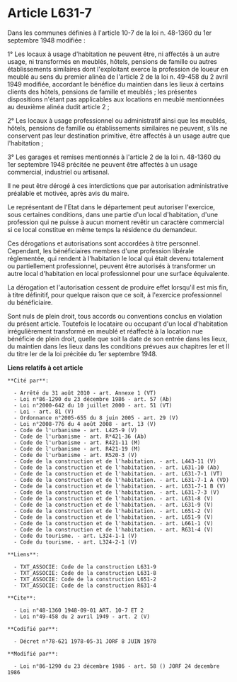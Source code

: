 # Article L631-7

Dans les communes définies à l'article 10-7 de la loi n. 48-1360 du 1er septembre 1948 modifiée :

1° Les locaux à usage d'habitation ne peuvent être, ni affectés à un autre usage, ni transformés en meublés, hôtels, pensions
de famille ou autres établissements similaires dont l'exploitant exerce la profession de loueur en meublé au sens du premier
alinéa de l'article 2 de la loi n. 49-458 du 2 avril 1949 modifiée, accordant le bénéfice du maintien dans les lieux à
certains clients des hôtels, pensions de famille et meublés ; les présentes dispositions n'étant pas applicables aux
locations en meublé mentionnées au deuxième alinéa dudit article 2 ;

2° Les locaux à usage professionnel ou administratif ainsi que les meublés, hôtels, pensions de famille ou établissements
similaires ne peuvent, s'ils ne conservent pas leur destination primitive, être affectés à un usage autre que l'habitation ;

3° Les garages et remises mentionnés à l'article 2 de la loi n. 48-1360 du 1er septembre 1948 précitée ne peuvent être
affectés à un usage commercial, industriel ou artisanal.

Il ne peut être dérogé à ces interdictions que par autorisation administrative préalable et motivée, après avis du maire.

Le représentant de l'Etat dans le département peut autoriser l'exercice, sous certaines conditions, dans une partie d'un
local d'habitation, d'une profession qui ne puisse à aucun moment revêtir un caractère commercial si ce local constitue en
même temps la résidence du demandeur.

Ces dérogations et autorisations sont accordées à titre personnel. Cependant, les bénéficiaires membres d'une profession
libérale réglementée, qui rendent à l'habitation le local qui était devenu totalement ou partiellement professionnel, peuvent
être autorisés à transformer un autre local d'habitation en local professionnel pour une surface équivalente.

La dérogation et l'autorisation cessent de produire effet lorsqu'il est mis fin, à titre définitif, pour quelque raison que
ce soit, à l'exercice professionnel du bénéficiaire.

Sont nuls de plein droit, tous accords ou conventions conclus en violation du présent article. Toutefois le locataire ou
occupant d'un local d'habitation irrégulièrement transformé en meublé et réaffecté à la location nue bénéficie de plein
droit, quelle que soit la date de son entrée dans les lieux, du maintien dans les lieux dans les conditions prévues aux
chapitres Ier et II du titre Ier de la loi précitée du 1er septembre 1948.

**Liens relatifs à cet article**

	**Cité par**:

	  - Arrêté du 31 août 2010 - art. Annexe 1 (VT)
	  - Loi n°86-1290 du 23 décembre 1986 - art. 57 (Ab)
	  - Loi n°2000-642 du 10 juillet 2000 - art. 51 (VT)
	  - Loi - art. 81 (V)
	  - Ordonnance n°2005-655 du 8 juin 2005 - art. 29 (V)
	  - Loi n°2008-776 du 4 août 2008 - art. 13 (V)
	  - Code de l'urbanisme - art. L425-9 (V)
	  - Code de l'urbanisme - art. R*421-36 (Ab)
	  - Code de l'urbanisme - art. R421-11 (M)
	  - Code de l'urbanisme - art. R421-19 (M)
	  - Code de l'urbanisme - art. R520-3 (V)
	  - Code de la construction et de l'habitation. - art. L443-11 (V)
	  - Code de la construction et de l'habitation. - art. L631-10 (Ab)
	  - Code de la construction et de l'habitation. - art. L631-7-1 (VT)
	  - Code de la construction et de l'habitation. - art. L631-7-1 A (VD)
	  - Code de la construction et de l'habitation. - art. L631-7-1 B (V)
	  - Code de la construction et de l'habitation. - art. L631-7-3 (V)
	  - Code de la construction et de l'habitation. - art. L631-8 (V)
	  - Code de la construction et de l'habitation. - art. L631-9 (V)
	  - Code de la construction et de l'habitation. - art. L651-2 (V)
	  - Code de la construction et de l'habitation. - art. L651-9 (V)
	  - Code de la construction et de l'habitation. - art. L661-1 (V)
	  - Code de la construction et de l'habitation. - art. R631-4 (V)
	  - Code du tourisme. - art. L324-1-1 (V)
	  - Code du tourisme. - art. L324-2-1 (V)

	**Liens**:

	  - TXT_ASSOCIE: Code de la construction L631-9
	  - TXT_ASSOCIE: Code de la construction L631-8
	  - TXT_ASSOCIE: Code de la construction L651-2
	  - TXT_ASSOCIE: Code de la construction R631-4

	**Cite**:

	  - Loi n°48-1360 1948-09-01 ART. 10-7 ET 2
	  - Loi n°49-458 du 2 avril 1949 - art. 2 (V)

	**Codifié par**:

	  - Décret n°78-621 1978-05-31 JORF 8 JUIN 1978

	**Modifié par**:

	  - Loi n°86-1290 du 23 décembre 1986 - art. 58 () JORF 24 decembre 1986
